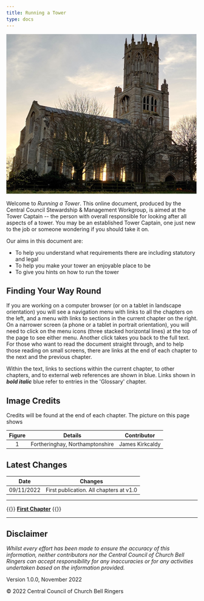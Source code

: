```yaml
---
title: Running a Tower
type: docs
---
```


![Fotheringhay, Northamptonshire](fotheringhay_350.jpg)

Welcome to *Running a Tower*. This online document, produced by the Central Council Stewardship & Management Workgroup, is aimed at the Tower Captain -- the person with overall responsible for looking after all aspects of a tower. You may be an established Tower Captain, one just new to the job or someone wondering if you should take it on.

Our aims in this document are:

- To help you understand what requirements there are including statutory and legal 
- To help you make your tower an enjoyable place to be
- To give you hints on how to run the tower

## Finding Your Way Round

If you are working on a computer browser (or on a tablet in landscape orientation) you will see a navigation menu with links to all the chapters on the left, and a menu with links to sections in the current chapter on the right. On a narrower screen (a phone or a tablet in portrait orientation), you will need to click on the menu icons (three stacked horizontal lines) at the top of the page to see either menu. Another click takes you back to the full text. For those who want to read the document straight through, and to help those reading on small screens, there are links at the end of each chapter to the next and the previous chapter.

Within the text, links to sections within the current chapter, to other chapters, and to external web references are shown in blue. Links shown in ***bold italic*** blue refer to entries in the 'Glossary' chapter.

## Image Credits

Credits will be found at the end of each chapter. The picture on this page shows 

| Figure | Details | Contributor |
| :---: | --- | --- |
| 1 | Fortheringhay, Northamptonshire | James Kirkcaldy |

## Latest Changes

| Date | Changes |
| ---- | ---- |
| 09/11/2022 | First publication. All chapters at v1.0 |

----

{{<hint info>}}
**[First Chapter](/docs/010-introduction/)**
{{</hint>}}

-----

## Disclaimer

*Whilst every effort has been made to ensure the accuracy of this information, neither contributors nor the Central Council of Church Bell Ringers can accept responsibility for any inaccuracies or for any activities undertaken based on the information provided.*

Version 1.0.0, November 2022

© 2022 Central Council of Church Bell Ringers
